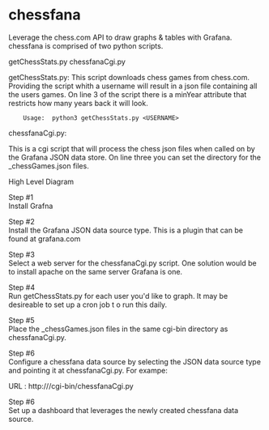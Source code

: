 # chessfana
Leverage the chess.com API to draw graphs &amp; tables with Grafana.  chessfana is comprised of two python scripts.

getChessStats.py
chessfanaCgi.py

getChessStats.py: This script downloads chess games from chess.com.  Providing the script whith a username will result in a json file containing all the users games.  On line 3 of the script there is a minYear attribute that restricts how many years back it will look.

        Usage:  python3 getChessStats.py <USERNAME>

chessfanaCgi.py:

This is a cgi script that will process the chess json files when called on by the Grafana JSON data store.  On line three you can set the directory for the <username>_chessGames.json files.

High Level Diagram
<diagram>
  
Step #1<br>
Install Grafna

Step #2<br>
Install the Grafana JSON data source type.  This is a plugin that can be found at grafana.com

Step #3<br>
Select a web server for the chessfanaCgi.py script.  One solution would be to install apache on the same server Grafana is one.  

Step #4<br>
Run getChessStats.py for each user you'd like to graph.  It may be desireable to set up a cron job t
o run this daily.

Step #5<br>
Place the <userame>_chessGames.json files in the same cgi-bin directory as chessfanaCgi.py.

Step #6<br>
Configure a chessfana data source by selecting the JSON data source type and pointing it at chessfanaCgi.py.  For exampe:

URL :  http://<SERVER>/cgi-bin/chessfanaCgi.py

Step #6<br>
Set up a dashboard that leverages the newly created chessfana data source.
